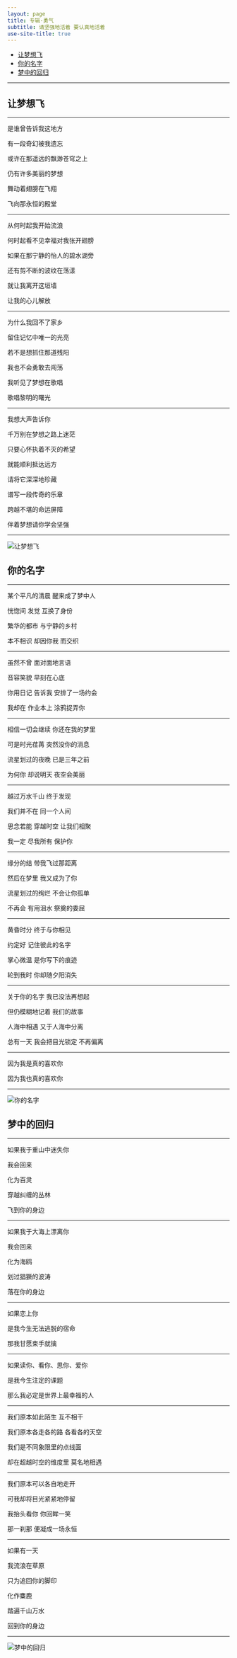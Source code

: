 ```yaml
---
layout: page
title: 专辑·勇气
subtitle: 请坚强地活着 要认真地活着
use-site-title: true
---
```


- [让梦想飞](#让梦想飞)
- [你的名字](#你的名字)
- [梦中的回归](#梦中的回归)

------------------

## 让梦想飞

------------------
是谁曾告诉我这地方

有一段奇幻被我遗忘

或许在那遥远的飘渺苍穹之上

仍有许多美丽的梦想

舞动着翅膀在飞翔

飞向那永恒的殿堂

-------------------

从何时起我开始流浪

何时起看不见幸福对我张开翅膀

如果在那宁静的怡人的碧水湖旁

还有剪不断的波纹在荡漾

就让我离开这垣墙

让我的心儿解放

-------------------

为什么我回不了家乡

留住记忆中唯一的光亮

若不是想抓住那道残阳

我也不会勇敢去闯荡

我听见了梦想在歌唱

歌唱黎明的曙光

-------------------

我想大声告诉你

千万别在梦想之路上迷茫

只要心怀执着不灭的希望

就能顺利抵达远方

请将它深深地珍藏

谱写一段传奇的乐章

跨越不堪的命运屏障

伴着梦想请你学会坚强

-------------------

![让梦想飞](http://upload-images.jianshu.io/upload_images/2512559-3760155e4118b9a9.png?imageMogr2/auto-orient/strip%7CimageView2/2/w/1240)


## 你的名字

-------------------

某个平凡的清晨 醒来成了梦中人

恍惚间 发觉 互换了身份

繁华的都市 与宁静的乡村

本不相识 却因你我 而交织

-------------------

虽然不曾 面对面地言语

音容笑貌 早刻在心底

你用日记 告诉我 安排了一场约会

我却在 作业本上 涂鸦捉弄你

-------------------

相信一切会继续 你还在我的梦里

可是时光荏苒 突然没你的消息

流星划过的夜晚 已是三年之前

为何你 却说明天 夜空会美丽

-------------------

越过万水千山 终于发现

我们并不在 同一个人间

思念若能 穿越时空 让我们相聚

我一定 尽我所有 保护你

-------------------

缘分的结 带我飞过那距离

然后在梦里 我又成为了你

流星划过的绚烂 不会让你孤单

不再会 有用泪水 祭奠的委屈

-------------------

黄昏时分 终于与你相见

约定好 记住彼此的名字

掌心微温 是你写下的痕迹

轮到我时 你却随夕阳消失

-------------------

关于你的名字 我已没法再想起

但仍模糊地记着 我们的故事

人海中相遇 又于人海中分离

总有一天 我会把目光锁定 不再偏离

-------------------

因为我是真的喜欢你

因为我也真的喜欢你

-------------------
	
![你的名字](http://upload-images.jianshu.io/upload_images/2512559-a9c86e36df2b7051.png?imageMogr2/auto-orient/strip%7CimageView2/2/w/1240)

## 梦中的回归

-------------------

如果我于重山中迷失你

我会回来

化为百灵

穿越纠缠的丛林

飞到你的身边

-------------------

如果我于大海上漂离你

我会回来

化为海鸥

划过猖獗的波涛

落在你的身边

-------------------

如果恋上你

是我今生无法逃脱的宿命

那我甘愿束手就擒

-------------------

如果读你、看你、思你、爱你

是我今生注定的课题

那么我必定是世界上最幸福的人

-------------------

我们原本如此陌生 互不相干

我们原本各走各的路 各看各的天空

我们是不同象限里的点线面

却在超越时空的维度里 莫名地相遇

-------------------

我们原本可以各自地走开

可我却将目光紧紧地停留

我抬头看你 你回眸一笑

那一刹那 便凝成一场永恒

-------------------

如果有一天

我流浪在草原

只为追回你的脚印

化作麋鹿

踏遍千山万水

回到你的身边
	
-------------------

![梦中的回归](http://upload-images.jianshu.io/upload_images/2512559-b0ed04cf686270fa.png?imageMogr2/auto-orient/strip%7CimageView2/2/w/1240)


